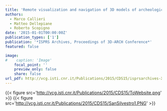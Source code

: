 ```yaml
---
title: 'Remote visualization and navigation of 3D models of archeological sites'
authors:
  - Marco Callieri
  - Matteo Dellepiane
  - Roberto Scopigno
date: '2015-01-01T00:00:00Z'
publication_types: ['1']
publication: '*ISPRS Archives, Proceedings of 3D-ARCH Conference*'
featured: false

image:
#    caption: 'Image'
    focal_point: ''
    preview_only: false
    share: false
url_pdf: http://vcg.isti.cnr.it/Publications/2015/CDS15/isprsarchives-XL-5-W4-147-2015(1).pdf
---
```

{{< figure src='http://vcg.isti.cnr.it/Publications/2015/CDS15/ToWebsite.png' >}}
{{< figure src='http://vcg.isti.cnr.it/Publications/2015/CDS15/SanSilvestro1.PNG' >}}
